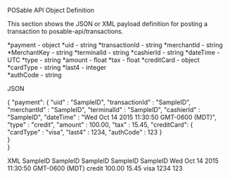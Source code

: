 POSable API Object Definition

This section shows the JSON or XML payload definition for posting a transaction to posable-api/transactions.

  *payment                - object
      *uid                - string
      *transactionId      - string
      *merchantId         - string
      *MerchantKey        - string
      *terminalId         - string
      *cashierId          - string
      *dateTime           - UTC
      *type               - string
      *amount             - float
      *tax                - float
      *creditCard         - object
          *cardType       - string
          *last4          - integer  
          *authCode       - string
          
          
JSON 

  { 
    "payment": {
      "uid" : "SampleID",
      "transactionId" : "SampleID",
       "merchantId" : "SampleID",
       "terminalId" : "SampleID",
       "cashierId" : "SampleID",
       "dateTime" :  "Wed Oct 14 2015 11:30:50 GMT-0600 (MDT)",
       "type" : "credit",
       "amount" : 100.00,
       "tax" : 15.45,
       "creditCard": {           
            "cardType" : "visa",
            "last4" : 1234,
            "authCode" : 123
       }                 
    }          
  }  

XML
<payment>
    <uid>SampleID</uid> 
    <transactionId>SampleID</transactionId>
    <merchantId>SampleID</merchantId>
    <terminalId>SampleID</terminalId>
    <cashierId>SampleID</cashierId>
    <dateTime>Wed Oct 14 2015 11:30:50 GMT-0600 (MDT)</dateTime>
    <type>credit</type>
    <amount>100.00</amount>
    <tax>15.45</tax>
    <creditCard>
        <cardType>visa</cardType>
        <last4>1234</last4>
        <authCode>123</authCode>
    </creditCard>
</payment>

